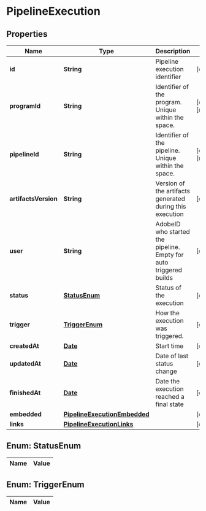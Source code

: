 

# PipelineExecution

## Properties

Name | Type | Description | Notes
------------ | ------------- | ------------- | -------------
**id** | **String** | Pipeline execution identifier |  [optional]
**programId** | **String** | Identifier of the program. Unique within the space. |  [optional] [readonly]
**pipelineId** | **String** | Identifier of the pipeline. Unique within the space. |  [optional] [readonly]
**artifactsVersion** | **String** | Version of the artifacts generated during this execution |  [optional]
**user** | **String** | AdobeID who started the pipeline. Empty for auto triggered builds |  [optional]
**status** | [**StatusEnum**](#StatusEnum) | Status of the execution |  [optional]
**trigger** | [**TriggerEnum**](#TriggerEnum) | How the execution was triggered. |  [optional]
**createdAt** | [**Date**](Date.md) | Start time |  [optional]
**updatedAt** | [**Date**](Date.md) | Date of last status change |  [optional]
**finishedAt** | [**Date**](Date.md) | Date the execution reached a final state |  [optional]
**embedded** | [**PipelineExecutionEmbedded**](PipelineExecutionEmbedded.md) |  |  [optional]
**links** | [**PipelineExecutionLinks**](PipelineExecutionLinks.md) |  |  [optional]


## Enum: StatusEnum

Name | Value
---- | -----


## Enum: TriggerEnum

Name | Value
---- | -----




